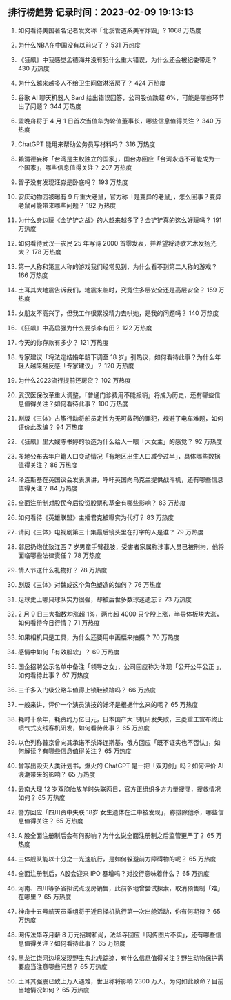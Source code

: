 
## 排行榜趋势 记录时间：2023-02-09 19:13:13
  
  1. 如何看待美国著名记者发文称「北溪管道系美军炸毁」? 1068 万热度
    
  2. 为什么NBA在中国没有以前火了？ 531 万热度
    
  3. 《狂飙》中我感觉孟德海并没有犯什么重大错误，为什么还会被纪委带走？ 430 万热度
    
  4. 为什么越来越多人不给卫生间做淋浴房了？ 424 万热度
    
  5. 谷歌 AI 聊天机器人 Bard 给出错误回答，公司股价跌超 6%，可能是哪些环节出了问题？ 344 万热度
    
  6. 孟晚舟将于 4 月 1 日首次当值华为轮值董事长，哪些信息值得关注？ 340 万热度
    
  7. ChatGPT 能用来帮助公务员写材料吗？ 316 万热度
    
  8. 赖清德妄称「台湾是主权独立的国家」，国台办回应「台湾永远不可能成为一个国家」，哪些信息值得关注？ 207 万热度
    
  9. 智子没有发现汪淼是卧底吗？ 193 万热度
    
  10. 安庆动物园被曝有 9 斤重大老鼠，官方称「是变异的老鼠」，怎么回事？变异老鼠可能带来哪些问题？ 192 万热度
    
  11. 为什么身边玩《金铲铲之战》的人越来越多了？金铲铲真的这么好玩吗？ 191 万热度
    
  12. 如何看待武汉一农民 25 年写诗 2000 首零发表，并希望将诗歌艺术发扬光大？ 178 万热度
    
  13. 第一人称和第三人称的游戏我们经常见到，为什么看不到第二人称的游戏？ 166 万热度
    
  14. 土耳其大地震告诉我们，地震来临时，究竟住多层安全还是高层安全？ 159 万热度
    
  15. 女朋友不高兴了，但我工作很累没精力去哄她，是我的问题吗？ 140 万热度
    
  16. 《狂飙》中高启强为什么要杀李有田？ 122 万热度
    
  17. 今天的你存款有多少？ 121 万热度
    
  18. 专家建议「将法定结婚年龄下调至 18 岁」引热议，如何看待此事？为什么年轻人越来越反感「专家建议」？ 120 万热度
    
  19. 为什么2023流行提前还房贷？ 102 万热度
    
  20. 武汉医保改革重大调整，「普通门诊费用不能报销」将成为历史，还有哪些信息值得关注？如何看待此事？ 100 万热度
    
  21. 剧版《三体》古筝行动将船员定性为无可救药的罪犯，规避了电车难题，如何评价此改编？ 94 万热度
    
  22. 《狂飙》里大嫂陈书婷的妆造为什么给人一眼「大女主」的感觉？ 92 万热度
    
  23. 多地公布去年户籍人口变动情况「有地区出生人口减少过半」，具体哪些数据值得关注？ 86 万热度
    
  24. 泽连斯基在英国议会发表演讲，呼吁英国向乌克兰提供战斗机，还有哪些信息值得关注？ 84 万热度
    
  25. 全面注册制对股民今后投资股票和基金有哪些影响？ 83 万热度
    
  26. 如何看待《英雄联盟》主播君克被曝实为代打？ 83 万热度
    
  27. 请问《三体》电视剧第三十集最后镜头里在打字的人是谁？ 79 万热度
    
  28. 邻居扔炮仗致江西 7 岁男童手臂截肢，受害者家属称涉事人员已被刑拘，他将面临哪些法律责任？ 78 万热度
    
  29. 情人节送什么礼物好？ 78 万热度
    
  30. 剧版《三体》对魏成这个角色塑造的如何？ 76 万热度
    
  31. 足球史上哪只球队实力很强，却被后世多数球迷遗忘？ 73 万热度
    
  32. 2 月 9 日三大指数均涨超 1%，两市超 4000 只个股上涨，半导体板块大涨，如何看待今日行情？ 71 万热度
    
  33. 如果相机只是工具，为什么还要用中画幅来拍摄？ 70 万热度
    
  34. 感情中如何「有效服软」？ 69 万热度
    
  35. 国企招聘公示名单中备注「领导之女」，公司回应称为体现「公开公平公正 」，如何看待此事？ 67 万热度
    
  36. 三千多入门级公路车值得上锁鞋锁踏吗？ 66 万热度
    
  37. 一般来讲，评价一个演员演技的好坏是根据什么来的呢？ 65 万热度
    
  38. 耗时十余年，耗资约万亿日元，日本国产大飞机研发失败，三菱重工宣布终止喷气式支线客机研发，如何看待此事？ 65 万热度
    
  39. 以色列称普京曾向其承诺不杀泽连斯基，俄方回应「既不证实也不否认」，如何解读？有哪些信息值得关注？ 65 万热度
    
  40. 曾写出毁灭人类计划书，爆火的 ChatGPT 是一把「双刃剑」吗？如何评价 AI 浪潮带来的影响？ 65 万热度
    
  41. 云南大理 12 岁双胞胎放羊时失联两日，官方正组织多方力量搜寻，搜救情况如何？ 65 万热度
    
  42. 警方回应「四川资中失联 18岁 女生遗体在江中被发现」，称排除他杀，哪些信息值得关注？ 65 万热度
    
  43. A 股全面注册制后会有何影响？为什么说全面注册制之后监管更严了？ 65 万热度
    
  44. 三体舰队能以十分之一光速航行，是如何躲避前方障碍物的呢？ 65 万热度
    
  45. 全面注册制后，A股会迎来 IPO 暴增吗？对投行意味着什么？ 65 万热度
    
  46. 河南、四川等多省拟试点现房销售，此前多地曾尝试探索，取消预售制「难」在哪里？ 65 万热度
    
  47. 神舟十五号航天员乘组将于近日择机执行第一次出舱活动，你有何期待？ 65 万热度
    
  48. 网传法华寺月薪 8 万元招聘和尚，法华寺回应「网传图片不实」，还有哪些信息值得关注？如何看待此事？ 65 万热度
    
  49. 黑龙江饶河边境发现野生东北虎踪迹，有什么信息值得关注？野生动物保护需要应当注意哪些问题？ 65 万热度
    
  50. 土耳其强震已致上万人遇难，世卫称将影响 2300 万人，为何如此致命？目前当地情况如何？ 65 万热度
    